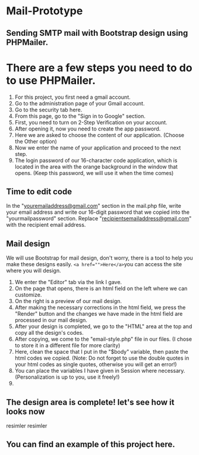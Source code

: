 
# Mail-Prototype

   <h2>Sending SMTP mail with Bootstrap design using PHPMailer.</h2>

# There are a few steps you need to do to use PHPMailer.

 1. For this project, you first need a gmail account.
 2. Go to the administration page of your Gmail account.
 3. Go to the security tab here.
 4. From this page, go to the "Sign in to Google" section.
 5. First, you need to turn on 2-Step Verification on your account.
 6. After opening it, now you need to create the app password.
 7. Here we are asked to choose the content of our application. (Choose the Other option)
 8. Now we enter the name of your application and proceed to the next step.
 9. The login password of our 16-character code application, which is located in the area with the orange background in the window that opens. (Keep this password, we will use it when the time comes) 

## Time to edit code

In the "youremailaddress@gmail.com" section in the mail.php file, write your email address and write our 16-digit password that we copied into the "yourmailpassword" section. Replace "recipientsemailaddress@gmail.com" with the recipient email address.

## Mail design

We will use Bootstrap for mail design, don't worry, there is a tool to help you make these designs easily.
`<a href="">Here</a>`you can access the site where you will design.

 1. We enter the "Editor" tab via the link I gave.
 2. On the page that opens, there is an html field on the left where we can customize.
 3. On the right is a preview of our mail design.
 4. After making the necessary corrections in the html field, we press the "Render" button and the changes we have made in the html field are processed in our mail design.
 5. After your design is completed, we go to the "HTML" area at the top and copy all the design's codes.
 6. After copying, we come to the "email-style.php" file in our files. (I chose to store it in a different file for more clarity)
 7. Here, clean the space that I put in the "$body" variable, then paste the html codes we copied. (Note: Do not forget to use the double quotes in your html codes as single quotes, otherwise you will get an error!)
 8. You can place the variables I have given in Session where necessary. (Personalization is up to you, use it freely!)
 9. 

## The design area is complete! let's see how it looks now

resimler
resimler

## You can find an example of this project here.
